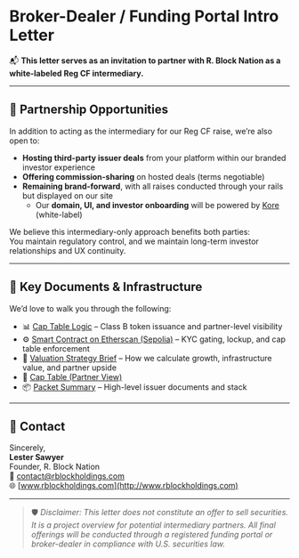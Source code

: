 # Broker-Dealer / Funding Portal Intro Letter

📬 **This letter serves as an invitation to partner with R. Block Nation as a white-labeled Reg CF intermediary.**

---

## 🤝 Partnership Opportunities

In addition to acting as the intermediary for our Reg CF raise, we’re also open to:

- **Hosting third-party issuer deals** from your platform within our branded investor experience  
- **Offering commission-sharing** on hosted deals (terms negotiable)  
- **Remaining brand-forward**, with all raises conducted through your rails but displayed on our site  
  - Our **domain, UI, and investor onboarding** will be powered by [Kore](https://kore.inc) (white-label)

We believe this intermediary-only approach benefits both parties:  
You maintain regulatory control, and we maintain long-term investor relationships and UX continuity.

---

## 🔗 Key Documents & Infrastructure

We’d love to walk you through the following:

- 📊 [Cap Table Logic](../../TokenDocs/cap-table-overview.md) – Class B token issuance and partner-level visibility  
- ⚙️ [Smart Contract on Etherscan (Sepolia)](https://sepolia.etherscan.io/address/0x769780C2BA4492Ac4B0C3C38fbD0B2CB4bb9Ba5f#code) – KYC gating, lockup, and cap table enforcement  
- 📄 [Valuation Strategy Brief](valuation-strategy-brief.md) – How we calculate growth, infrastructure value, and partner upside  
- 🧾 [Cap Table (Partner View)](CapTable.md)  
- 📦 [Packet Summary](packet-summary.md) – High-level issuer documents and stack  

---

## 📣 Contact

Sincerely,  
**Lester Sawyer**  
Founder, R. Block Nation  
📧 [contact@rblockholdings.com](mailto:contact@rblockholdings.com)  
🌐 [www.rblockholdings.com](http://www.rblockholdings.com)

---

> 🛡️ *Disclaimer: This letter does not constitute an offer to sell securities. It is a project overview for potential intermediary partners. All final offerings will be conducted through a registered funding portal or broker-dealer in compliance with U.S. securities law.*

